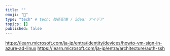 ```yaml
---
title: ""
emoji: "🙌"
type: "tech" # tech: 技術記事 / idea: アイデア
topics: []
published: false
---
```



https://learn.microsoft.com/ja-jp/entra/identity/devices/howto-vm-sign-in-azure-ad-linux
https://learn.microsoft.com/ja-jp/entra/architecture/auth-ssh